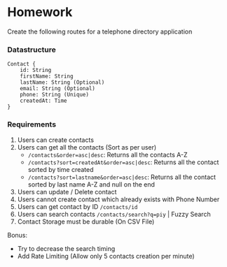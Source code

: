 # Homework

Create the following routes for a telephone directory application

### Datastructure

```
Contact {
    id: String
    firstName: String
    lastName: String (Optional)
    email: String (Optional)
    phone: String (Unique)
    createdAt: Time
}
```

### Requirements

1. Users can create contacts
2. Users can get all the contacts (Sort as per user)
   - `/contacts&order=asc|desc`: Returns all the contacts A-Z
   - `/contacts?sort=createdAt&order=asc|desc`: Returns all the contact sorted by time created
   - `/contacts?sort=lastname&order=asc|desc`: Returns all the contact sorted by last name A-Z and null on the end
3. Users can update / Delete contact
4. Users cannot create contact which already exists with Phone Number
5. Users can get contact by ID `/contacts/id`
6. Users can search contacts `/contacts/search?q=piy` | Fuzzy Search
7. Contact Storage must be durable (On CSV File)

Bonus:

- Try to decrease the search timing
- Add Rate Limiting (Allow only 5 contacts creation per minute)
